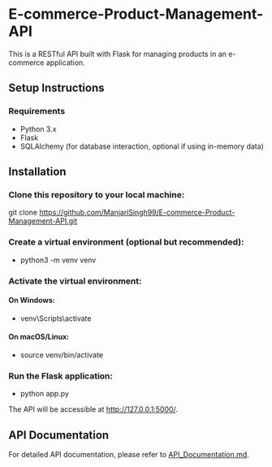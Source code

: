 # E-commerce-Product-Management-API

This is a RESTful API built with Flask for managing products in an e-commerce application.

## Setup Instructions
### Requirements
- Python 3.x
- Flask
- SQLAlchemy (for database interaction, optional if using in-memory data)
  
## Installation
### Clone this repository to your local machine:
git clone https://github.com/ManjariSingh99/E-commerce-Product-Management-API.git

### Create a virtual environment (optional but recommended):
- python3 -m venv venv
### Activate the virtual environment:
#### On Windows:
- venv\Scripts\activate
#### On macOS/Linux:
- source venv/bin/activate


### Run the Flask application:
- python app.py

The API will be accessible at http://127.0.0.1:5000/.

## API Documentation

For detailed API documentation, please refer to [API_Documentation.md](API_Documentation.md).

